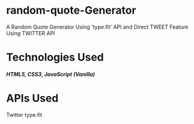 # random-quote-Generator
 A Random Quote Generator Using 'type.fit' API and
Direct TWEET Feature Using TWITTER API

# Technologies Used
##### HTML5, CSS3, JavaScript (Vanilla)

# APIs Used
Twitter
type.fit
